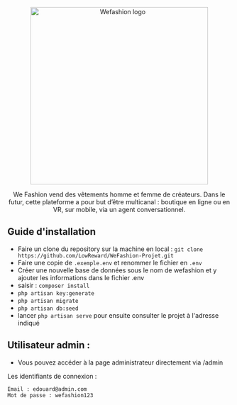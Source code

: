 <p align="center"><a href="#" target="_blank"><img src="https://seeklogo.com/images/W/WE_Fashion-logo-AE6F8295EF-seeklogo.com.png" width="400" alt="Wefashion logo"></a></p>
<p align="center">We Fashion vend des vêtements homme et femme de créateurs.
Dans le futur, cette plateforme a pour but d’être multicanal : boutique en ligne ou en VR, sur 
mobile, via un agent conversationnel.</p>


## Guide d'installation

- Faire un clone du repository sur la machine en local : `git clone https://github.com/LowReward/WeFashion-Projet.git`
- Faire une copie de `.exemple.env` et renommer le fichier en `.env`
- Créer une nouvelle base de données sous le nom de wefashion et y ajouter les informations dans le fichier .env
- saisir : `composer install`
- `php artisan key:generate`
- `php artisan migrate`
- `php artisan db:seed`
- lancer `php artisan serve` pour ensuite consulter le projet à l'adresse indiqué

## Utilisateur admin :
- Vous pouvez accéder à la page administrateur directement via /admin

Les identifiants de connexion :
```
Email : edouard@admin.com
Mot de passe : wefashion123
```
